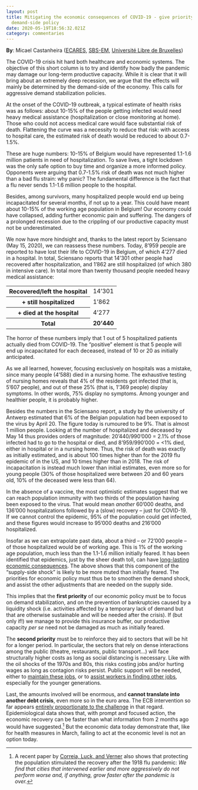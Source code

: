 ```yaml
---
layout: post
title: Mitigating the economic consequences of COVID-19 - give priority to a
  demand-side policy
date: 2020-05-19T18:56:32.021Z
category: commentaries
---
```

**By**: Micael Castanheira ([ECARES](https://ecares.ulb.be/), [SBS-EM](https://www.solvay.edu/en/), [Université Libre de Bruxelles](https://www.ulb.be/))

The COVID-19 crisis hit hard both healthcare and economic systems. The objective of this short column is to try and identify how badly the pandemic may damage our long-term productive capacity. While it is clear that it will bring about an extremely deep recession, we argue that the effects will mainly be determined by the demand-side of the economy. This calls for aggressive demand stabilization policies.

At the onset of the COVID-19 outbreak, a typical estimate of health risks was as follows: about 10-15% of the people getting infected would need heavy medical assistance (hospitalization or close monitoring at home). Those who could not access medical care would face substantial risk of death. Flattening the curve was a necessity to reduce that risk: with access to hospital care, the estimated risk of death would be reduced to about 0.7-1.5%.

These are huge numbers: 10-15% of Belgium would have represented 1.1-1.6 million patients in need of hospitalization. To save lives, a tight lockdown was the only safe option to buy time and organize a more informed policy. Opponents were arguing that 0.7-1.5% risk of death was not much higher than a bad flu strain: why panic? The fundamental difference is the fact that a flu never sends 1.1-1.6 million people to the hospital.

Besides, among survivors, many hospitalized people would end up being incapacitated for several months, if not up to a year. This could have meant about 10-15% of the working age population in Belgium! Our economy could have collapsed, adding further economic pain and suffering. The dangers of a prolonged recession due to the crippling of our productive capacity must not be underestimated.

We now have more hindsight and, thanks to the latest report by Sciensano (May 15, 2020), we can reassess these numbers. Today, 8’959 people are reported to have lost their life to COVID-19 in Belgium, of which 4’277 died in a hospital. In total, Sciensano reports that 14’301 other people had recovered after hospitalization, and 1’862 are still hospitalized (of which 380 in intensive care). In total more than twenty thousand people needed heavy medical assistance:

<table class='table table-bordered table-hover'>
    <tbody>
        <tr>
            <th scope='row'>Recovered/left the hospital</th>
            <td>14’301</td>
        </tr>
        <tr>
            <th scope='row'>+ still hospitalized</th>
            <td>1’862</td>
        </tr>
        <tr>
            <th scope='row'>+ died at the hospital</th>
            <td>4’277</td>
        </tr>
        <tr>
            <th scope='row'>Total</th>
            <td><b>20’440</b></td>
        </tr>
    </tbody>
</table>

The horror of these numbers imply that 1 out of 5 hospitalized patients actually died from COVID-19. The “positive” element is that 5 people will end up incapacitated for each deceased, instead of 10 or 20 as initially anticipated.

As we all learned, however, focusing exclusively on hospitals was a mistake, since many people (4’588) died in a nursing home. The exhaustive testing of nursing homes reveals that 4% of the residents got infected (that is, 5’607 people), and out of these 25% (that is, 1’369 people) display symptoms. In other words, 75% display no symptoms. Among younger and healthier people, it is probably higher.

Besides the numbers in the Sciensano report, a study by the university of Antwerp estimated that 6% of the Belgian population had been exposed to the virus by April 20. The figure today is rumoured to be 9%. That is almost 1 million people. Looking at the number of hospitalized and deceased by May 14 thus provides orders of magnitude: 20’440/990’000 = 2.1% of those infected had to go to the hospital or died, and 8’959/990’000 = <1% died, either in hospital or in a nursing home. Thus, the risk of death was exactly as initially estimated, and is about 100 times higher than for the 2019 flu epidemic of in the US, and 10 times higher than in  2018. The risk of incapacitation is instead much lower than initial estimates, even more so for young people (30% of those hospitalized were between 20 and 60 years old, 10% of the deceased were less than 64).

In the absence of a vaccine, the most optimistic estimates suggest that we can reach population immunity with two thirds of the population having been exposed to the virus. That would mean *another* 60’000 deaths, and 136’000 hospitalizations followed by a (slow) recovery – just for COVID-19. If we cannot control the epidemic, 95% of the population could get infected, and these figures would increase to 95’000 deaths and 216’000 hospitalized.

Insofar as we can extrapolate past data, about a third – or 72’000 people – of those hospitalized would be of working age. This is 1% of the working age population, much less than the 1.1-1.6 million initially feared. It has been identified that epidemics, just by the sheer death toll, can have [long-lasting economic consequences](https://www.frbsf.org/economic-research/publications/working-papers/2020/09/). The above shows that this component of the “supply-side shock” is likely to be more muted than initially feared. The priorities for economic policy must thus be to smoothen the demand shock, and assist the other adjustments that are needed on the supply side.

This implies that the **first priority** of our economic policy must be to focus on demand stabilization, and on the prevention of bankruptcies caused by a liquidity shock (i.e. activities affected by a temporary lack of demand but that are otherwise sustainable and will be needed after the crisis). If (but only if!) we manage to provide this insurance buffer, our productive capacity *per se* need not be damaged as much as initially feared.

The **second priority** must be to reinforce they aid to sectors that will be hit for a longer period. In particular, the sectors that rely on dense interactions among the public (theatre, restaurants, public transport...) will face structurally higher costs as long as social distancing is necessary. Like with the oil shocks of the 1970s and 80s, this risks costing jobs and/or hurting wages as long as contagion risks persist. Public support will be needed, either to [maintain these jobs](https://voxeu.org/article/labour-market-policy-response-covid-19-must-save-aggregate-matching-capital), or to [assist workers in finding other jobs](https://voxeu.org/article/labour-market-policy-response-covid-19-must-leverage-power-age), especially for the younger generations.

Last, the amounts involved will be enormous, and **cannot translate into another debt crisis**, even more so in the euro area. The ECB intervention so far appears [entirely proportionate to the challenge](https://www.ecb.europa.eu/press/blog/date/2020/html/ecb.blog200501~a2d8f514a0.en.html) in that regard. Epidemiological data shows that, with prompt and focused action, the economic recovery can be faster than what information from 2 months ago would have suggested.[^1] But the economic data today demonstrate that, like for health measures in March, failing to act at the economic level is not an option today.

[^1]: A recent paper by [Correia, Luck, and Verner](https://papers.ssrn.com/sol3/Papers.cfm?abstract_id=3561560) also shows that protecting the population stimulated the recovery after the 1918 flu pandemic: *We find that cities that intervened earlier and more aggressively do not perform worse and, if anything, grow faster after the pandemic is over.*

